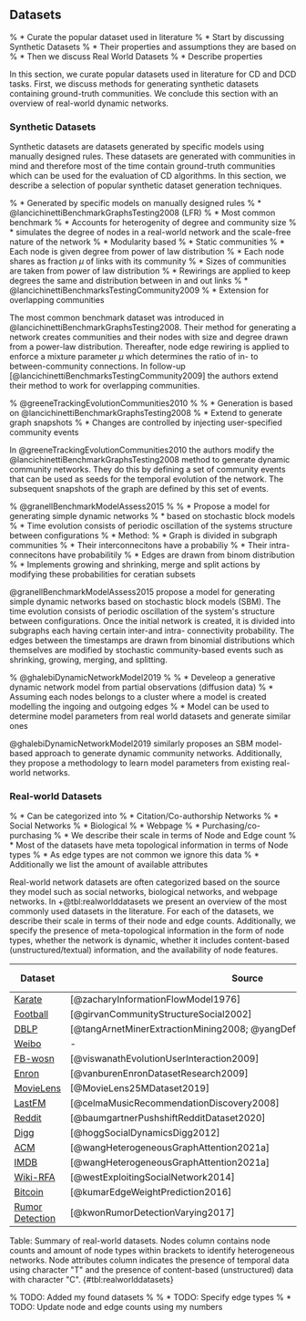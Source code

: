 ## Datasets

% * Curate the popular dataset used in literature
% * Start by discussing Synthetic Datasets
%   * Their properties and assumptions they are based on
% * Then we discuss Real World Datasets
%   * Describe properties

In this section, we curate popular datasets used in literature for CD and DCD tasks. First, we discuss methods for generating synthetic datasets containing ground-truth communities. We conclude this section with an overview of real-world dynamic networks.



### Synthetic Datasets

Synthetic datasets are datasets generated by specific models using manually designed rules. These datasets are generated with communities in mind and therefore most of the time contain ground-truth communities which can be used for the evaluation of CD algorithms. In this section, we describe a selection of popular synthetic dataset generation techniques.



% * Generated by specific models on manually designed rules 
% * @lancichinettiBenchmarkGraphsTesting2008 (LFR)
%   * Most common benchmark
%     * Accounts for heterogenity of degree and community size
%     * simulates the degree of nodes in a real-world network and the scale-free nature of the network
%     * Modularity based
%     * Static communities
%   * Each node is given degree from power of law distribution
%   * Each node shares as fraction $\mu$ of links with its community
%   * Sizes of communities are taken from power of law distribution
%   * Rewirings are applied to keep degrees the same and distribution between in and out links
% * @lancichinettiBenchmarksTestingCommunity2009
%   * Extension for overlapping communities

The most common benchmark dataset was introduced in @lancichinettiBenchmarkGraphsTesting2008. Their method for generating a network creates communities and their nodes with size and degree drawn from a power-law distribution. Thereafter, node edge rewiring is applied to enforce a mixture parameter $\mu$ which determines the ratio of in- to between-community connections. In follow-up [@lancichinettiBenchmarksTestingCommunity2009] the authors extend their method to work for overlapping communities.



% @greeneTrackingEvolutionCommunities2010
% 
% * Generation is based on @lancichinettiBenchmarkGraphsTesting2008
% * Extend to generate graph snapshots
% * Changes are controlled by injecting user-specified community events

In @greeneTrackingEvolutionCommunities2010 the authors modify the @lancichinettiBenchmarkGraphsTesting2008 method to generate dynamic community networks. They do this by defining a set of community events that can be used as seeds for the temporal evolution of the network. The subsequent snapshots of the graph are defined by this set of events.



% @granellBenchmarkModelAssess2015
% 
% * Propose a model for generating simple dynamic networks
% * based on stochastic block models
% * Time evolution consists of periodic oscillation of the systems structure between configurations 
% * Method: 
%   * Graph is divided in subgraph communities
%   * Their interconnecitons have a probabiliy
%   * Their intra-connecitons have probabilitily
%   * Edges are drawn from binom distribution
%   * Implements growing and shrinking, merge and split actions by modifying these probabilities for ceratian subsets

@granellBenchmarkModelAssess2015 propose a model for generating simple dynamic networks based on stochastic block models (SBM). The time evolution consists of periodic oscillation of the system's structure between configurations. Once the initial network is created, it is divided into subgraphs each having certain inter-and intra- connectivity probability. The edges between the timestamps are drawn from binomial distributions which themselves are modified by stochastic community-based events such as shrinking, growing, merging, and splitting.



% @ghalebiDynamicNetworkModel2019
% 
% * Develeop a generative dynamic network model from partial observations (diffusion data)
% * Assuming each nodes belongs to a cluster where a model is created modelling the ingoing and outgoing edges
% * Model can be used to determine model parameters from real world datasets and generate similar ones

@ghalebiDynamicNetworkModel2019 similarly proposes an SBM model-based approach to generate dynamic community networks. Additionally, they propose a methodology to learn model parameters from existing real-world networks.



### Real-world Datasets

% * Can be categorized into
%   * Citation/Co-authorship Networks
%   * Social Networks
%   * Biological
%   * Webpage
%   * Purchasing/co-purchasing
% * We describe their scale in terms of Node and Edge count
%   * Most of the datasets have meta topological information in terms of Node types
%   * As edge types are not common we ignore this data 
%   * Additionally we list the amount of available attributes

Real-world network datasets are often categorized based on the source they model such as social networks, biological networks, and webpage networks. In +@tbl:realworlddatasets we present an overview of the most commonly used datasets in the literature. For each of the datasets, we describe their scale in terms of their node and edge counts. Additionally, we specify the presence of meta-topological information in the form of node types, whether the network is dynamic, whether it includes content-based (unstructured/textual) information, and the availability of node features.



| Dataset                                                                                      | Source                                                                    | Nodes&nbsp;&nbsp;&nbsp;&nbsp;&nbsp;&nbsp;&nbsp;&nbsp;&nbsp; | Edges&nbsp;&nbsp;&nbsp;&nbsp;&nbsp;&nbsp; | Node Attributes&nbsp;&nbsp;&nbsp;&nbsp;&nbsp;&nbsp;&nbsp;&nbsp;&nbsp;&nbsp; |
| -------------------------------------------------------------------------------------------- | ------------------------------------------------------------------------- | ----------------------------------------------------------- | ----------------------------------------- | --------------------------------------------------------------------------- |
| [Karate](http://konect.cc/networks/ucidata-zachary/)                                         | [@zacharyInformationFlowModel1976]                                        | 34 (1)                                                      | 78                                        | -                                                                           |
| [Football](https://networkrepository.com/misc-football.php)                                  | [@girvanCommunityStructureSocial2002]                                     | 115 (1)                                                     | 613                                       | -                                                                           |
| [DBLP](https://www.aminer.org/citation)                                                      | [@tangArnetMinerExtractionMining2008; @yangDefiningEvaluatingNetwork2012] | 0.42M (4)                                                   | 1.34M                                     | 33 (CT)                                                                     |
| [Weibo](http://www.wise2012.cs.ucy.ac.cy/challenge.html)                                     | -                                                                         | 8.3M (2)                                                    | 49M                                       | 33 (T)                                                                      |
| [FB-wosn](http://socialnetworks.mpi-sws.org/datasets.html)                                   | [@viswanathEvolutionUserInteraction2009]                                  | 64K (2)                                                     | 1.3M                                      | - (T)                                                                       |
| [Enron](https://www.cs.cmu.edu/~enron/)                                                      | [@vanburenEnronDatasetResearch2009]                                       | 1.15M (2)                                                   | 298K                                      | 2 (CT)                                                                      |
| [MovieLens](https://grouplens.org/datasets/movielens/25m/)                                   | [@MovieLens25MDataset2019]                                                | 224K (2)                                                    | 25M                                       | 7 (CT)                                                                      |
| [LastFM](http://ocelma.net/MusicRecommendationDataset/lastfm-1K.html)                        | [@celmaMusicRecommendationDiscovery2008]                                  | 272K (3)                                                    | 350K                                      | 2 (CT)                                                                      |
| [Reddit](https://zenodo.org/record/3608135)                                                  | [@baumgartnerPushshiftRedditDataset2020]                                  | 61M (4)                                                     | 1.2B                                      | 39 (CT)                                                                     |
| [Digg](https://www.isi.edu/~lerman/downloads/digg2009.html)                                  | [@hoggSocialDynamicsDigg2012]                                             | 142K (2)                                                    | 3.7M                                      | 3 (T)                                                                       |
| [ACM](https://github.com/Jhy1993/HAN)                                                        | [@wangHeterogeneousGraphAttention2021a]                                   | 3,025 (3)                                                   | 2M                                        | 1830 (CT)                                                                   |
| [IMDB](https://github.com/Jhy1993/HAN)                                                       | [@wangHeterogeneousGraphAttention2021a]                                   | 4,780 (3)                                                   | 119K                                      | 1232 (CT)                                                                   |
| [Wiki-RFA](https://snap.stanford.edu/data/wiki-RfA.html)                                     | [@westExploitingSocialNetwork2014]                                        | 10K (1)                                                     | 159K                                      | 5 (CT)                                                                      |
| [Bitcoin](https://snap.stanford.edu/data/soc-sign-bitcoin-otc.html)                          | [@kumarEdgeWeightPrediction2016]                                          | 5K (1)                                                      | 35K                                       | 2 (T)                                                                       |
| [Rumor Detection](https://journals.plos.org/plosone/article?id=10.1371/journal.pone.0168344) | [@kwonRumorDetectionVarying2017]                                          | 54M (2)                                                     | 1.9B                                      | 22 (T)                                                                      |

Table: Summary of real-world datasets. Nodes column contains node counts and amount of node types within brackets to identify heterogeneous networks. Node attributes column indicates the presence of temporal data using character "T" and the presence of content-based (unstructured) data with character "C". {#tbl:realworlddatasets}



% TODO: Added my found datasets
% 
% * TODO: Specify edge types
% * TODO: Update node and edge counts using my numbers


